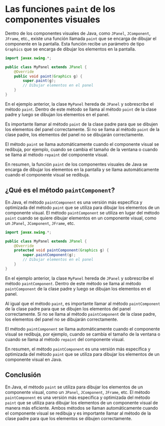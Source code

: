 # Las funciones `paint` de los componentes visuales

Dentro de los componentes visuales de Java, como `JPanel`, `JComponent`, `JFrame`, etc., existe una función llamada
`paint` que se encarga de dibujar el componente en la pantalla. Esta función recibe un parámetro de tipo `Graphics` que
se encarga de dibujar los elementos en la pantalla.

```java
import javax.swing.*;

public class MyPanel extends JPanel {
    @Override
    public void paint(Graphics g) {
        super.paint(g);
        // Dibujar elementos en el panel
    }
}
```

En el ejemplo anterior, la clase `MyPanel` hereda de `JPanel` y sobrescribe el método `paint`. Dentro de este método se
llama al método `paint` de la clase padre y luego se dibujan los elementos en el panel.

Es importante llamar al método `paint` de la clase padre para que se dibujen los elementos del panel correctamente. Si
no se llama al método `paint` de la clase padre, los elementos del panel no se dibujarán correctamente.

El método `paint` se llama automáticamente cuando el componente visual se redibuja, por ejemplo, cuando se cambia el
tamaño de la ventana o cuando se llama al método `repaint` del componente visual.

En resumen, la función `paint` de los componentes visuales de Java se encarga de dibujar los elementos en la pantalla y
se llama automáticamente cuando el componente visual se redibuja.

## ¿Qué es el método `paintComponent`?

En Java, el método `paintComponent` es una versión más específica y optimizada del método `paint` que se utiliza para
dibujar los elementos de un componente visual. El método `paintComponent` se utiliza en lugar del método `paint` cuando
se quiere dibujar elementos en un componente visual, como un `JPanel`, `JComponent`, `JFrame`, etc.

```java
import javax.swing.*;

public class MyPanel extends JPanel {
    @Override
    protected void paintComponent(Graphics g) {
        super.paintComponent(g);
        // Dibujar elementos en el panel
    }
}
```

En el ejemplo anterior, la clase `MyPanel` hereda de `JPanel` y sobrescribe el método `paintComponent`. Dentro de este
método se llama al método `paintComponent` de la clase padre y luego se dibujan los elementos en el panel.

Al igual que el método `paint`, es importante llamar al método `paintComponent` de la clase padre para que se dibujen
los elementos del panel correctamente. Si no se llama al método `paintComponent` de la clase padre, los elementos del
panel no se dibujarán correctamente.

El método `paintComponent` se llama automáticamente cuando el componente visual se redibuja, por ejemplo, cuando se
cambia el tamaño de la ventana o cuando se llama al método `repaint` del componente visual.

En resumen, el método `paintComponent` es una versión más específica y optimizada del método `paint` que se utiliza para
dibujar los elementos de un componente visual en Java.

## Conclusión

En Java, el método `paint` se utiliza para dibujar los elementos de un componente visual, como un `JPanel`,
`JComponent`, `JFrame`, etc. El método `paintComponent` es una versión más específica y optimizada del método `paint`
que se utiliza para dibujar los elementos de un componente visual de manera más eficiente. Ambos métodos se llaman
automáticamente cuando el componente visual se redibuja y es importante llamar al método de la clase padre para que los
elementos se dibujen correctamente.